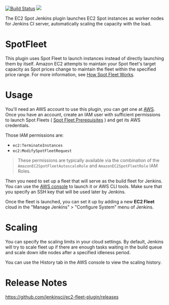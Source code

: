 [![Build Status](https://ci.jenkins.io/buildStatus/icon?job=Plugins/ec2-fleet-plugin/master)](https://ci.jenkins.io/blue/organizations/jenkins/Plugins%2Fec2-fleet-plugin/activity) [![](https://img.shields.io/jenkins/plugin/v/ec2-fleet.svg)](https://github.com/jenkinsci/ec2-fleet-plugin/releases)

The EC2 Spot Jenkins plugin launches EC2 Spot instances as worker nodes for Jenkins CI server, 
automatically scaling the capacity with the load. 

# SpotFleet
This plugin uses Spot Fleet to launch instances instead of directly launching them by itself. 
Amazon EC2 attempts to maintain your Spot fleet's target capacity as Spot prices change to maintain
the fleet within the specified price range. For more information, see 
[How Spot Fleet Works](http://docs.aws.amazon.com/AWSEC2/latest/UserGuide/spot-fleet.html).

# Usage
You'll need an AWS account to use this plugin, you can get one at [AWS]( http://aws.amazon.com/ec2/ "AWS"). 
Once you have an account, create an IAM user with sufficient permissions to launch Spot Fleets ( 
[Spot Fleet Prerequisites](http://docs.aws.amazon.com/AWSEC2/latest/UserGuide/spot-fleet-requests.html#spot-fleet-prerequisites 
"Spot Fleet Prerequisites") ) and get its AWS credentials.

Those IAM permissions are:
* `ec2:TerminateInstances`
* `ec2:ModifySpotFleetRequest`

> These permissions are typically available via the combination of the `AmazonEC2SpotFleetAutoscaleRole` and `AmazonEC2SpotFleetRole` IAM Roles.

Then you need to set up a fleet that will serve as the build fleet for Jenkins. You can use the 
[AWS console]( http://docs.aws.amazon.com/AWSEC2/latest/UserGuide/spot-fleet-requests.html#create-spot-fleet )
to launch it or AWS CLI tools. Make sure that you specify an SSH key that will be used later by Jenkins.

Once the fleet is launched, you can set it up by adding a new **EC2 Fleet** cloud in the 
"Manage Jenkins" > "Configure System" menu of Jenkins.

# Scaling
You can specify the scaling limits in your cloud settings. By default, Jenkins will try to scale fleet up
if there are enough tasks waiting in the build queue and scale down idle nodes after a specified idleness period.

You can use the History tab in the AWS console to view the scaling history. 

# Release Notes

https://github.com/jenkinsci/ec2-fleet-plugin/releases
